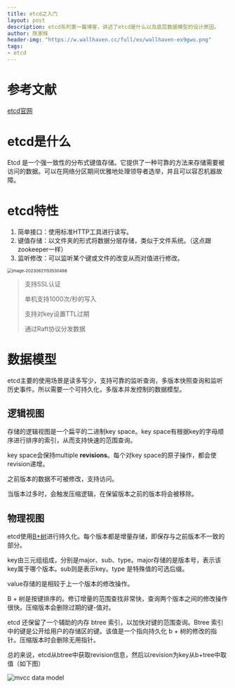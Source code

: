```yaml
---
title: etcd之入门
layout: post
description: etcd系列第一篇博客，讲述了etcd是什么以及底层数据模型的设计原因。
author: 陈家辉
header-img: "https://w.wallhaven.cc/full/ex/wallhaven-ex9gwo.png"
tags:
- etcd
---
```


# 参考文献
[etcd官网](https://etcd.io/)

# etcd是什么

Etcd 是一个强一致性的分布式键值存储。它提供了一种可靠的方法来存储需要被访问的数据。可以在网络分区期间优雅地处理领导者选举，并且可以容忍机器故障。

# etcd特性

1. 简单接口：使用标准HTTP工具进行读写。
2. 键值存储：以文件夹的形式将数据分层存储，类似于文件系统。（这点跟zookeeper一样）
3. 监听修改：可以监听某个键或文件的改变从而对值进行修改。

<img src="https://cdn.jsdelivr.net/gh/CJH876492153/picture@main/image-20230621153530498.png" alt="image-20230621153530498" style="zoom: 67%;" />

> 支持SSL认证
>
> 单机支持1000次/秒的写入
>
> 支持对key设置TTL过期
>
> 通过Raft协议分发数据

# 数据模型

etcd主要的使用场景是读多写少，支持可靠的监听查询，多版本快照查询和监听历史事件。所以需要一个可持久化，多版本并发控制的数据模型。

## 逻辑视图

存储的逻辑视图是一个扁平的二进制key space。key space有根据key的字母顺序进行排序的索引，从而支持快速的范围查询。

key space会保持multiple **revisions**。每个对key space的原子操作，都会使revision递增。

之前版本的数据不可被修改，支持访问。

当版本过多时，会触发压缩逻辑，在保留版本之前的版本将会被移除。

## 物理视图

etcd使用[B+树](https://en.wikipedia.org/wiki/B%2B_tree)进行持久化。每个版本都是增量存储，即保存与之前版本不一致的部分。

key由三元组组成，分别是major、sub、type。major存储的是版本号，表示该key属于哪个版本。sub则是表示key。type 是特殊值的可选后缀。

value存储的是相较于上一个版本的修改操作。

B + 树是按键排序的。修订增量的范围查找非常快，查询两个版本之间的修改操作很快。压缩版本会删除过期的键-值对。

etcd 还保留了一个辅助的内存 btree 索引，以加快对键的范围查询。Btree 索引中的键是公开给用户的存储区的键。该值是一个指向持久化 b + 树的修改的指针。压缩版本时会删除无用指针。

总的来说，etcd从btree中获取revision信息，然后以revision为key从b+tree中取值（如下图）

![mvcc data model](https://etcd.io/docs/v3.5/learning/img/data-model-figure-01.png)

